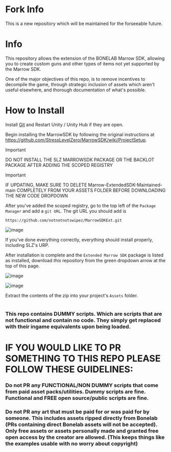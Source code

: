 # Fork Info
This is a new repository which will be maintained for the forseeable future.

# Info
This repository allows the extension of the BONELAB Marrow SDK, allowing you to create custom guns and other types of items not yet supported by the Marrow SDK.

One of the major objectives of this repo, is to remove incentives to decompile the game, through strategic inclusion of assets which aren't useful elsewhere, and thorough documentation of what's possible.

# How to Install

Install [Git](https://git-scm.com/) and Restart Unity / Unity Hub if they are open.

Begin installing the MarrowSDK by following the original instructions at https://github.com/StressLevelZero/MarrowSDK/wiki/ProjectSetup.

> [!IMPORTANT]  
> DO NOT INSTALL THE SLZ MARROWSDK PACKAGE OR THE BACKLOT PACKAGE AFTER ADDING THE SCOPED REGISTRY

> [!IMPORTANT]  
> IF UPDATING, MAKE SURE TO DELETE Marrow-ExtendedSDK-Maintained-main COMPLETELY FROM YOUR ASSETS FOLDER BEFORE DOWNLOADING THE NEW CODE DROPDOWN

After you've added the scoped registry, go to the top left of the ``Package Manager`` and add a ``git URL``.
The git URL you should add is 
```
https://github.com/notnotnotswipez/MarrowSDKExt.git
```

![image](https://github.com/notnotnotswipez/Marrow-ExtendedSDK-MAINTAINED/assets/79382000/98ee31d3-5c23-4183-93f1-76a2c7793803)


If you've done everything correctly, everything should install properly, including SLZ's URP.

After installation is complete and the ``Extended Marrow SDK`` package is listed as installed, download *this* repository from the green dropdown arrow at the top of this page.

![image](https://github.com/notnotnotswipez/Marrow-ExtendedSDK-MAINTAINED/assets/79382000/c2e4231e-7171-42d1-80c9-1d4e2dc4c026)

![image](https://github.com/notnotnotswipez/Marrow-ExtendedSDK-MAINTAINED/assets/79382000/81b8e308-f70f-4196-9aa1-bf9563f7e3db)

Extract the contents of the zip into your project's `Assets` folder.

#
### This repo contains DUMMY scripts. Which are scripts that are not functional and contain no code. They simply get replaced with their ingame equivalents upon being loaded.

# IF YOU WOULD LIKE TO PR SOMETHING TO THIS REPO PLEASE FOLLOW THESE GUIDELINES:
### Do not PR any FUNCTIONAL/NON DUMMY scripts that come from paid asset packs/utilities. Dummy scripts are fine. Functional and FREE open source/public scripts are fine.
### Do not PR any art that must be paid for or was paid for by someone. This includes assets ripped directly from Bonelab (PRs containing direct Bonelab assets will not be accepted). Only free assets or assets personally made and granted free open access by the creator are allowed. (This keeps things like the examples usable with no worry about copyright)
